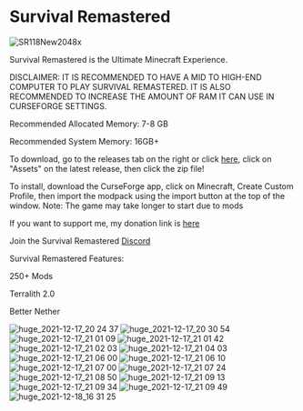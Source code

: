 # Survival Remastered
![SR118New2048x](https://user-images.githubusercontent.com/39657565/146496629-df5d81ba-a547-4e24-bbe2-47566b36de17.png)



Survival Remastered is the Ultimate Minecraft Experience.

DISCLAIMER: IT IS RECOMMENDED TO HAVE A MID TO HIGH-END COMPUTER TO PLAY SURVIVAL REMASTERED. IT IS ALSO RECOMMENDED TO INCREASE THE AMOUNT OF RAM IT CAN USE IN CURSEFORGE SETTINGS.


Recommended Allocated Memory: 7-8 GB

Recommended System Memory: 16GB+


To download, go to the releases tab on the right or click [here](https://github.com/Treetrain1/Survival-Remastered/releases), click on "Assets" on the latest release, then click the zip file!

To install, download the CurseForge app, click on Minecraft, Create Custom Profile, then import the modpack using the import button at the top of the window.
Note: The game may take longer to start due to mods

If you want to support me, my donation link is [here](https://www.paypal.com/cgi-bin/webscr?return=https://www.curseforge.com/projects/523374&cn=Add+special+instructions+to+the+addon+author()&business=treetrain1%40gmail.com&bn=PP-DonationsBF:btn_donateCC_LG.gif:NonHosted&cancel_return=https://www.curseforge.com/projects/523374&lc=US&item_name=Survival+Remastered+(from+curseforge.com)&cmd=_donations&rm=1&no_shipping=1&currency_code=USD)

Join the Survival Remastered [Discord](https://discord.gg/C7bZ5kGGBA)

Survival Remastered Features:

250+ Mods

Terralith 2.0

Better Nether

![huge_2021-12-17_20 24 37](https://user-images.githubusercontent.com/39657565/146627063-6a89b7e2-c359-4348-a65f-ba9406f7175d.png)
![huge_2021-12-17_20 30 54](https://user-images.githubusercontent.com/39657565/146627067-9e111f98-c80c-4683-8e17-b97448cda4c0.png)
![huge_2021-12-17_21 01 09](https://user-images.githubusercontent.com/39657565/146627071-65f3f04c-6bb6-4ce0-90f6-fe766777e3d7.png)
![huge_2021-12-17_21 01 42](https://user-images.githubusercontent.com/39657565/146627075-d67d9058-684e-453b-bd36-1f6cccf11144.png)
![huge_2021-12-17_21 02 03](https://user-images.githubusercontent.com/39657565/146627077-a63cce79-a61f-448e-b8b0-3ed3eee56305.png)
![huge_2021-12-17_21 04 03](https://user-images.githubusercontent.com/39657565/146627080-c15b7daa-517b-4e58-8ed9-286113871085.png)
![huge_2021-12-17_21 06 00](https://user-images.githubusercontent.com/39657565/146627082-a9ae79b5-2a24-4954-9721-f5afdd492d34.png)
![huge_2021-12-17_21 06 10](https://user-images.githubusercontent.com/39657565/146627083-3f5c424d-aa45-4cc4-a119-e55c18aa23a6.png)
![huge_2021-12-17_21 07 00](https://user-images.githubusercontent.com/39657565/146627086-42ff43bc-f72e-45a3-9ce2-a4e6f93641d1.png)
![huge_2021-12-17_21 07 24](https://user-images.githubusercontent.com/39657565/146627088-239953f1-dd1a-40cc-8b39-8438bf131a0e.png)
![huge_2021-12-17_21 08 50](https://user-images.githubusercontent.com/39657565/146627090-12daf2bd-e4e6-4769-9c2f-14425b64a415.png)
![huge_2021-12-17_21 09 13](https://user-images.githubusercontent.com/39657565/146627095-8ecf96ab-464c-4e4e-b038-fdd88595c5a7.png)
![huge_2021-12-17_21 09 34](https://user-images.githubusercontent.com/39657565/146627096-983d920e-b00e-46b3-8dc1-6d8a438b7aba.png)
![huge_2021-12-17_21 09 49](https://user-images.githubusercontent.com/39657565/146627097-d1c6ae22-2f51-400e-a900-862f0409e568.png)
![huge_2021-12-18_16 31 25](https://user-images.githubusercontent.com/39657565/146664036-c1e3af3c-1026-436a-bc67-8c9b1498030f.png)
